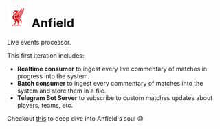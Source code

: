 # ![](./images/logo.png) Anfield

Live events processor.

This first iteration includes:

- **Realtime consumer** to ingest every live commentary of matches in progress into the system.
- **Batch consumer** to ingest every commentary of matches into the system and store them in a file.
- **Telegram Bot Server** to subscribe to custom matches updates about players, teams, etc.

Checkout [this](https://margostino.com/you-will-never-walk-alone/) to deep dive into Anfield's soul 😉
